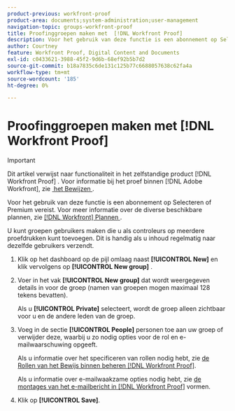 ```yaml
---
product-previous: workfront-proof
product-area: documents;system-administration;user-management
navigation-topic: groups-workfront-proof
title: Proofinggroepen maken met  [!DNL Workfront Proof]
description: Voor het gebruik van deze functie is een abonnement op Selecteren of Premium vereist. Raadpleeg de plannen van Workfront voor meer informatie over de verschillende beschikbare plannen.
author: Courtney
feature: Workfront Proof, Digital Content and Documents
exl-id: c0433621-3988-45f2-9d6b-68ef92b5b7d2
source-git-commit: b18a7835c6de131c125b77c6688057638c62fa4a
workflow-type: tm+mt
source-wordcount: '185'
ht-degree: 0%

---
```


# Proofinggroepen maken met [!DNL Workfront Proof]

>[!IMPORTANT]
>
>Dit artikel verwijst naar functionaliteit in het zelfstandige product [!DNL Workfront Proof] . Voor informatie bij het proef binnen [!DNL Adobe Workfront], zie [&#x200B; het Bewijzen &#x200B;](../../../review-and-approve-work/proofing/proofing.md).

Voor het gebruik van deze functie is een abonnement op Selecteren of Premium vereist. Voor meer informatie over de diverse beschikbare plannen, zie [[!DNL Workfront]  Plannen &#x200B;](https://business.adobe.com/products/workfront/pricing.html).

U kunt groepen gebruikers maken die u als controleurs op meerdere proefdrukken kunt toevoegen. Dit is handig als u inhoud regelmatig naar dezelfde gebruikers verzendt.

1. Klik op het dashboard op de pijl omlaag naast **[!UICONTROL New]** en klik vervolgens op **[!UICONTROL New group]** .

1. Voer in het vak **[!UICONTROL New group]** dat wordt weergegeven details in voor de groep (namen van groepen mogen maximaal 128 tekens bevatten).

   Als u **[!UICONTROL Private]** selecteert, wordt de groep alleen zichtbaar voor u en de andere leden van de groep.

1. Voeg in de sectie **[!UICONTROL People]** personen toe aan uw groep of verwijder deze, waarbij u zo nodig opties voor de rol en e-mailwaarschuwing opgeeft.

   Als u informatie over het specificeren van rollen nodig hebt, zie [&#x200B; de Rollen van het Bewijs binnen beheren  [!DNL Workfront Proof]](../../../workfront-proof/wp-work-proofsfiles/share-proofs-and-files/manage-proof-roles.md).

   Als u informatie over e-mailwaakzame opties nodig hebt, zie [&#x200B; de montages van het e-mailbericht in  [!DNL Workfront Proof]](../../../workfront-proof/wp-emailsntfctns/email-alerts/config-email-notification-settings-wp.md) vormen.

1. Klik op **[!UICONTROL Save]**.
